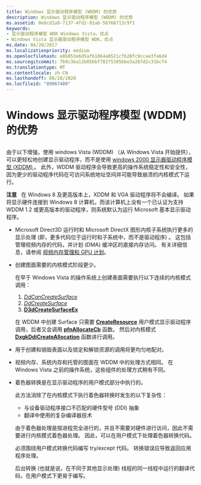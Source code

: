 ```yaml
---
title: Windows 显示驱动程序模型 (WDDM) 的优势
description: Windows 显示驱动程序模型 (WDDM) 的优势
ms.assetid: 0e8cd1a9-7137-4fd2-91ab-56768713c9f1
keywords:
- 显示驱动程序模型 WDK Windows Vista，优点
- Windows Vista 显示器驱动程序模型 WDK，优点
ms.date: 04/20/2017
ms.localizationpriority: medium
ms.openlocfilehash: e8b853e6d5af61864a0521cfb20fc9ccae3fa6d4
ms.sourcegitcommit: 7b9c3ba12b05bbf78275395bbe3a287d2c31bcf4
ms.translationtype: MT
ms.contentlocale: zh-CN
ms.lasthandoff: 08/28/2020
ms.locfileid: "89067480"
---
```

# <a name="benefits-of-the-windows-display-driver-model-wddm"></a>Windows 显示驱动程序模型 (WDDM) 的优势


## <span id="ddk_benefits_of_the_longhorn_display_driver_model_gg"></span><span id="DDK_BENEFITS_OF_THE_LONGHORN_DISPLAY_DRIVER_MODEL_GG"></span>


由于以下增强，使用 windows Vista (WDDM) （从 Windows Vista 开始提供），可以更轻松地创建显示驱动程序，而不是使用 [windows 2000 显示器驱动程序模型 (XDDM) ](windows-2000-display-driver-model-design-guide.md)。 此外，WDDM 驱动程序会导致更高的操作系统稳定性和安全性，因为更少的驱动程序代码在可访问系统地址空间并可能导致崩溃的内核模式下运行。

**注意**   在 Windows 8 及更高版本上，XDDM 和 VGA 驱动程序将不会编译。 如果将显示硬件连接到 Windows 8 计算机，而该计算机上没有一个已认证为支持 WDDM 1.2 或更高版本的驱动程序，则系统默认为运行 Microsoft 基本显示驱动程序。

 

-   Microsoft Direct3D 运行时和 Microsoft DirectX 图形内核子系统执行更多的显示处理 (即，更多代码位于运行时和子系统中，而不是驱动程序) 。 这包括管理视频内存的代码，并计划 (DMA) 缓冲区的直接内存访问。 有关详细信息，请参阅 [视频内存管理和 GPU 计划](video-memory-management-and-gpu-scheduling.md)。

-   创建图面需要的内核模式阶段更少。

    在早于 Windows Vista 的操作系统上创建表面需要执行以下连续的内核模式调用：

    1.  [*DdCanCreateSurface*](/previous-versions/windows/hardware/drivers/ff549213(v=vs.85))
    2.  [*DdCreateSurface*](/previous-versions/windows/hardware/drivers/ff549263(v=vs.85))
    3.  [**D3dCreateSurfaceEx**](/windows/desktop/api/ddrawint/nc-ddrawint-pdd_createsurfaceex)

    在 WDDM 中创建 Surface 只需要 [**CreateResource**](/windows-hardware/drivers/ddi/d3dumddi/nc-d3dumddi-pfnd3dddi_createresource) 用户模式显示驱动程序调用，后者又会调用 [**pfnAllocateCb**](/windows-hardware/drivers/ddi/d3dumddi/nc-d3dumddi-pfnd3dddi_allocatecb) 函数。 然后对内核模式 [**DxgkDdiCreateAllocation**](/windows-hardware/drivers/ddi/d3dkmddi/nc-d3dkmddi-dxgkddi_createallocation) 函数进行调用。

-   用于创建和销毁表面以及锁定和解锁资源的调用将更均匀地配对。

-   视频内存、系统内存和托管的图面在 WDDM 中的处理方式相同。 在 Windows Vista 之前的操作系统，这些组件的处理方式稍有不同。

-   着色器转换是在显示驱动程序的用户模式部分中执行的。

    此方法消除了在内核模式下执行着色器转换时发生的以下复杂性：

    -   与设备驱动程序接口不匹配的硬件型号 (DDI) 抽象
    -   翻译中使用的复杂编译器技术

    由于着色器处理是按进程完全进行的，并且不需要对硬件进行访问，因此不需要进行内核模式着色器处理。 因此，可以在用户模式下处理着色器转换代码。

    必须围绕用户模式转换代码编写 try/except 代码。 转换错误应导致返回应用程序处理。

    后台转换 (也就是说，在不同于其他显示处理) 线程的同一线程中运行的翻译代码，在用户模式下更易于编写。

 

